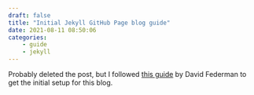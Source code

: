 ```yaml
---
draft: false
title: "Initial Jekyll GitHub Page blog guide"
date: 2021-08-11 08:50:06
categories: 
    - guide
    - jekyll
---
```


Probably deleted the post, but I followed [this guide](https://dfederm.com/creating-a-blog-using-github-pages/) by David Federman to get the initial setup for this blog.